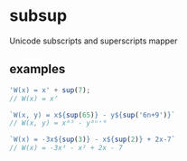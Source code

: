 # subsup
Unicode subscripts and superscripts mapper

## examples

```js
'W(x) = x' + sup(7);
// W(x) = x⁷
```

```js
`W(x, y) = x${sup(65)} - y${sup('6n+9')}`
// W(x, y) = x⁶⁵ - y⁶ⁿ⁺⁹
```

```js
`W(x) = -3x${sup(3)} - x${sup(2)} + 2x-7`
// W(x) = -3x³ - x² + 2x - 7
```
